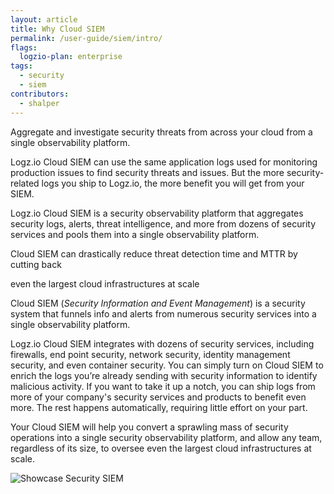 ```yaml
---
layout: article
title: Why Cloud SIEM
permalink: /user-guide/siem/intro/
flags:
  logzio-plan: enterprise
tags:
  - security
  - siem
contributors:
  - shalper
---
```


Aggregate and investigate security threats from across your cloud from a single observability platform. 

Logz.io Cloud SIEM can use the same application logs used for monitoring production issues to find security threats and issues. But the more security-related logs you ship to Logz.io, the more benefit you will get from your SIEM. 

Logz.io Cloud SIEM is a security observability platform that aggregates security logs, alerts, threat intelligence, and more from dozens of security services and pools them into a single observability platform.

Cloud SIEM can drastically reduce threat detection time and MTTR by cutting back

even the largest cloud infrastructures at scale





Cloud SIEM (_Security Information and Event Management_) is a security system that funnels info and alerts from numerous security services into a single observability platform.

Logz.io Cloud SIEM integrates with dozens of security services, including firewalls, end point security, network security, identity management security, and even container security.
You can simply turn on Cloud SIEM to enrich the logs you’re already sending with security information to identify malicious activity. If you want to take it up a notch, you can ship logs from more of your company's security services and products to benefit even more. The rest happens automatically, requiring little effort on your part.

Your Cloud SIEM will help you convert a sprawling mass of security operations into a single security observability platform, and allow any team, regardless of its size, to oversee even the largest cloud infrastructures at scale. 

![Showcase Security SIEM](https://dytvr9ot2sszz.cloudfront.net/logz-docs/siem/siem-intro.png)

